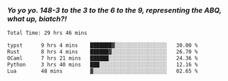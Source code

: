 ### ***Yo yo yo. 148-3 to the 3 to the 6 to the 9, representing the ABQ, what up, biatch?!***

<!--START_SECTION:waka-->

```txt
Total Time: 29 hrs 46 mins

typst      9 hrs 4 mins    ███████▓░░░░░░░░░░░░░░░░░   30.00 %
Rust       8 hrs 4 mins    ██████▓░░░░░░░░░░░░░░░░░░   26.70 %
OCaml      7 hrs 21 mins   ██████░░░░░░░░░░░░░░░░░░░   24.36 %
Python     3 hrs 40 mins   ███░░░░░░░░░░░░░░░░░░░░░░   12.16 %
Lua        48 mins         ▓░░░░░░░░░░░░░░░░░░░░░░░░   02.65 %
```

<!--END_SECTION:waka-->

<!--
**AJMC2002/AJMC2002** is a ✨ _special_ ✨ repository because its `README.md` (this file) appears on your GitHub profile.

Here are some ideas to get you started:

- 🔭 I’m currently working on ...
- 🌱 I’m currently learning ...
- 👯 I’m looking to collaborate on ...
- 🤔 I’m looking for help with ...
- 💬 Ask me about ...
- 📫 How to reach me: ...
- 😄 Pronouns: ...
- ⚡ Fun fact: ...
-->
